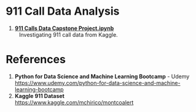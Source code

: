 #  911 Call Data Analysis 
1.  **[911 Calls Data Capstone Project.ipynb](https://github.com/nkuhta/Data-Science-and-Machine-Learning-Bootcamp/blob/master/10.%20%20Data%20Capstones%20Projects/911%20Calls/911%20Calls%20Data%20Capstone%20Project%20.ipynb)**  
&ensp;  Investigating 911 call data from Kaggle.  

#  References
1.  **Python for Data Science and Machine Learning Bootcamp** - Udemy   
	https://www.udemy.com/python-for-data-science-and-machine-learning-bootcamp
2.  **Kaggle 911 Dataset**   
	https://www.kaggle.com/mchirico/montcoalert